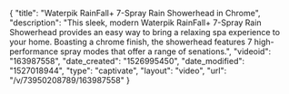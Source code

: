 {
    "title": "Waterpik RainFall+ 7-Spray Rain Showerhead in Chrome",
    "description": "This sleek, modern Waterpik RainFall+ 7-Spray Rain Showerhead provides an easy way to bring a relaxing spa experience to your home. Boasting a chrome finish, the showerhead features 7 high-performance spray modes that offer a range of senations.",
    "videoid": "163987558",
    "date_created": "1526995450",
    "date_modified": "1527018944",
    "type": "captivate",
    "layout": "video",
    "url": "\/v\/73950208789\/163987558"
}